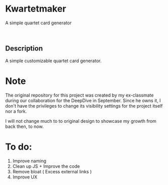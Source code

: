 # Kwartetmaker
A simple quartet card generator

<br/>

## Description
A simple customizable quartet card generator.

# Note
The original repository for this project was created by my ex-classmate during our collaboration for the DeepDive in September.
Since he owns it, I don't have the privileges to change its visibility settings for the project itself nor a fork.

I will not change much to to original design to showcase my growth from back then, to now.



# To do:

1. Improve naming
2. Clean up JS + Improve the code
3. Remove bloat ( Excess external links )
4. Improve UX
